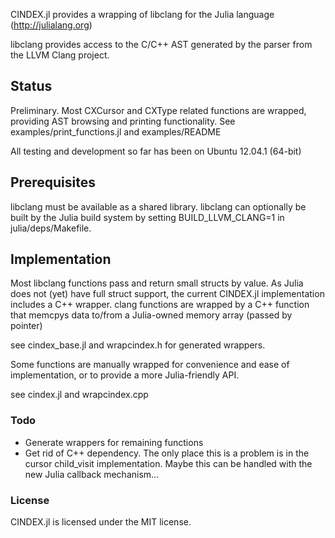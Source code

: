 CINDEX.jl provides a wrapping of libclang for the 
Julia language (http://julialang.org)

libclang provides access to the C/C++ AST generated by the 
parser from the LLVM Clang project.

## Status

Preliminary. Most CXCursor and CXType related functions are
wrapped, providing AST browsing and printing functionality.
See examples/print_functions.jl and examples/README

All testing and development so far has been on Ubuntu 12.04.1 (64-bit)

## Prerequisites

libclang must be available as a shared library. libclang can
optionally be built by the Julia build system by setting 
BUILD_LLVM_CLANG=1 in julia/deps/Makefile.

## Implementation

Most libclang functions pass and return small 
structs by value. As Julia does not (yet) have full struct 
support, the current CINDEX.jl implementation includes a 
C++ wrapper. clang functions are wrapped by a C++ function
that memcpys data to/from a Julia-owned memory array 
(passed by pointer)

see cindex_base.jl and wrapcindex.h for generated wrappers.

Some functions are manually wrapped for convenience and ease of
implementation, or to provide a more Julia-friendly API.

see cindex.jl and wrapcindex.cpp

### Todo

* Generate wrappers for remaining functions
* Get rid of C++ dependency. The only place this is a problem
is in the cursor child_visit implementation. Maybe this can
be handled with the new Julia callback mechanism...

### License

CINDEX.jl is licensed under the MIT license.
